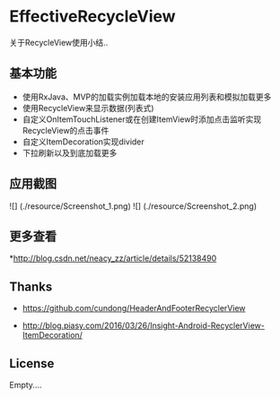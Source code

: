 # EffectiveRecycleView
关于RecycleView使用小结..


## 基本功能
 
 * 使用RxJava、MVP的加载实例加载本地的安装应用列表和模拟加载更多
 * 使用RecycleView来显示数据(列表式)
 * 自定义OnItemTouchListener或在创建ItemView时添加点击监听实现RecycleView的点击事件
 * 自定义ItemDecoration实现divider
 * 下拉刷新以及到底加载更多



## 应用截图

  ![] (./resource/Screenshot_1.png)
  ![] (./resource/Screenshot_2.png)

## 更多查看

   *http://blog.csdn.net/neacy_zz/article/details/52138490

## Thanks

  * https://github.com/cundong/HeaderAndFooterRecyclerView

  * http://blog.piasy.com/2016/03/26/Insight-Android-RecyclerView-ItemDecoration/

## License

Empty....

